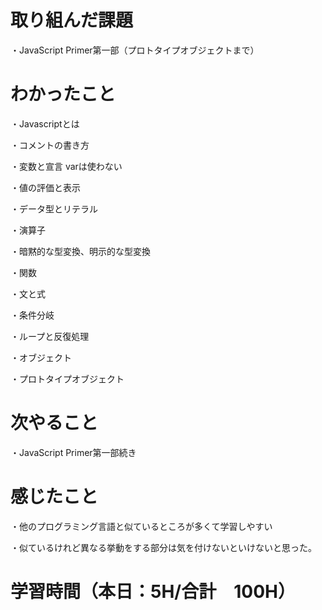 # 取り組んだ課題
・JavaScript Primer第一部（プロトタイプオブジェクトまで）

# わかったこと
・Javascriptとは

・コメントの書き方

・変数と宣言 varは使わない

・値の評価と表示

・データ型とリテラル

・演算子

・暗黙的な型変換、明示的な型変換

・関数

・文と式

・条件分岐

・ループと反復処理

・オブジェクト

・プロトタイプオブジェクト

# 次やること
・JavaScript Primer第一部続き

# 感じたこと
・他のプログラミング言語と似ているところが多くて学習しやすい

・似ているけれど異なる挙動をする部分は気を付けないといけないと思った。

# 学習時間（本日：5H/合計　100H）
